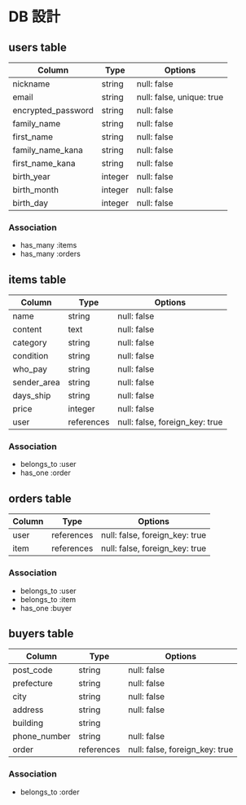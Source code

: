 # DB 設計

## users table

| Column             | Type                | Options                   |
|--------------------|---------------------|---------------------------|
| nickname           | string              | null: false               |
| email              | string              | null: false, unique: true |
| encrypted_password | string              | null: false               |
| family_name        | string              | null: false               |
| first_name         | string              | null: false               |
| family_name_kana   | string              | null: false               |
| first_name_kana    | string              | null: false               |
| birth_year         | integer             | null: false               |
| birth_month        | integer             | null: false               |
| birth_day          | integer             | null: false               |

### Association

* has_many :items
* has_many :orders

## items table

| Column           | Type                | Options                        |
|------------------|---------------------|--------------------------------|
| name             | string              | null: false                    |
| content          | text                | null: false                    |
| category         | string              | null: false                    |
| condition        | string              | null: false                    |
| who_pay          | string              | null: false                    |
| sender_area      | string              | null: false                    |
| days_ship        | string              | null: false                    |
| price            | integer             | null: false                    |
| user             | references          | null: false, foreign_key: true |

### Association

* belongs_to :user
* has_one :order

## orders table

| Column           | Type                | Options                        |
|------------------|---------------------|--------------------------------|
| user             | references          | null: false, foreign_key: true |
| item             | references          | null: false, foreign_key: true |

### Association

* belongs_to :user
* belongs_to :item
* has_one :buyer

## buyers table

| Column           | Type                | Options                        |
|------------------|---------------------|--------------------------------|
| post_code        | string              | null: false                    |
| prefecture       | string              | null: false                    |
| city             | string              | null: false                    |
| address          | string              | null: false                    |
| building         | string              |                                |
| phone_number     | string              | null: false                    |
| order            | references          | null: false, foreign_key: true |

### Association

* belongs_to :order